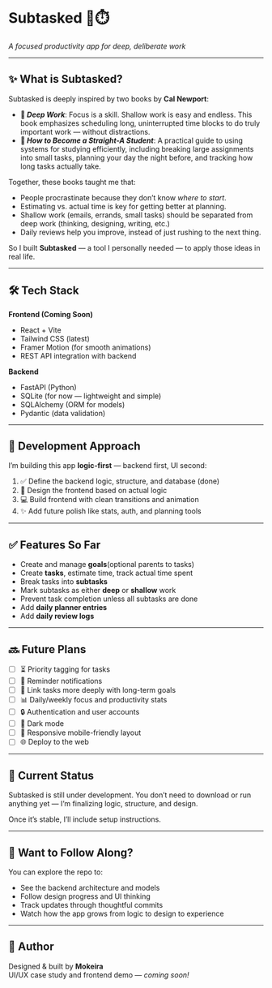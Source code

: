 # Subtasked 🧠⏱️  
*A focused productivity app for deep, deliberate work*

---

## ✨ What is Subtasked?

Subtasked is deeply inspired by two books by **Cal Newport**:

- **🧠 _Deep Work_**: Focus is a skill. Shallow work is easy and endless. This book emphasizes scheduling long, uninterrupted time blocks to do truly important work — without distractions.
- **📘 _How to Become a Straight-A Student_**: A practical guide to using systems for studying efficiently, including breaking large assignments into small tasks, planning your day the night before, and tracking how long tasks actually take.

Together, these books taught me that:

- People procrastinate because they don’t know *where to start*.
- Estimating vs. actual time is key for getting better at planning.
- Shallow work (emails, errands, small tasks) should be separated from deep work (thinking, designing, writing, etc.)
- Daily reviews help you improve, instead of just rushing to the next thing.

So I built **Subtasked** — a tool I personally needed — to apply those ideas in real life.


---

## 🛠️ Tech Stack

**Frontend (Coming Soon)**  
- React + Vite  
- Tailwind CSS (latest)  
- Framer Motion (for smooth animations)  
- REST API integration with backend  

**Backend**  
- FastAPI (Python)  
- SQLite (for now — lightweight and simple)  
- SQLAlchemy (ORM for models)  
- Pydantic (data validation)  

---

## 🔁 Development Approach

I’m building this app **logic-first** — backend first, UI second:

1. ✅ Define the backend logic, structure, and database (done)  
2. 🎨 Design the frontend based on actual logic  
3. 💻 Build frontend with clean transitions and animation  
4. ✨ Add future polish like stats, auth, and planning tools  

---

## ✅ Features So Far

- Create and manage **goals**(optional parents to tasks)
- Create **tasks**, estimate time, track actual time spent
- Break tasks into **subtasks**
- Mark subtasks as either **deep** or **shallow** work
- Prevent task completion unless all subtasks are done
- Add **daily planner entries**
- Add **daily review logs**

---

## 🔜 Future Plans

- [ ] ⏳ Priority tagging for tasks  
- [ ] 🔔 Reminder notifications  
- [ ] 🧭 Link tasks more deeply with long-term goals  
- [ ] 📊 Daily/weekly focus and productivity stats  
- [ ] 🔒 Authentication and user accounts  
- [ ] 🌙 Dark mode  
- [ ] 📱 Responsive mobile-friendly layout  
- [ ] 🌐 Deploy to the web  

---

## 🚧 Current Status

Subtasked is still under development. You don’t need to download or run anything yet — I’m finalizing logic, structure, and design.

Once it’s stable, I’ll include setup instructions.

---

## 👀 Want to Follow Along?

You can explore the repo to:

- See the backend architecture and models
- Follow design progress and UI thinking
- Track updates through thoughtful commits
- Watch how the app grows from logic to design to experience


---

## 🧠 Author

Designed & built by **Mokeira**  
UI/UX case study and frontend demo — *coming soon!*
